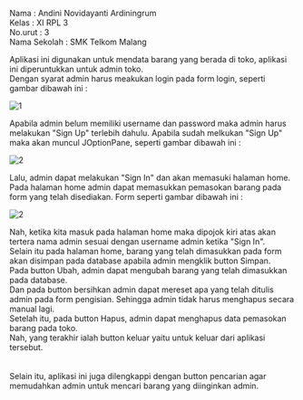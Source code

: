 
Nama : Andini Novidayanti Ardiningrum <br>
Kelas : XI RPL 3 <br>
No.urut : 3 <br>
Nama Sekolah : SMK Telkom Malang <br>

Aplikasi ini digunakan untuk mendata barang yang berada di toko, aplikasi ini diperuntukkan untuk admin toko.<br>
Dengan syarat admin harus meakukan login pada form login, seperti gambar dibawah ini :

![1](https://cloud.githubusercontent.com/assets/22464643/25484270/8aa383ca-2b83-11e7-9109-d7c107257739.PNG)

Apabila admin belum memiliki username dan password maka admin harus melakukan "Sign Up" terlebih dahulu. Apabila 
sudah melkukan "Sign Up" maka akan muncul JOptionPane, seperti gambar dibawah ini :

![2](https://cloud.githubusercontent.com/assets/22464643/25484273/8c7ecfec-2b83-11e7-8123-dbeab8a2a323.PNG)

Lalu, admin dapat melakukan "Sign In" dan akan memasuki halaman home. Pada halaman home admin dapat memasukkan pemasokan 
barang pada form yang telah disediakan. Form seperti gambar dibawah ini :

![2](https://cloud.githubusercontent.com/assets/22464643/25484273/8c7ecfec-2b83-11e7-8123-dbeab8a2a323.PNG)

Nah, ketika kita masuk pada halaman home maka dipojok kiri atas akan tertera nama admin sesuai dengan username admin
ketika "Sign In". <br> 
Selain itu pada halaman home, barang yang telah dimasukkan pada form akan disimpan pada database apabila admin mengklik 
button Simpan.<br>
Pada button  Ubah, admin dapat mengubah barang yang telah dimasukkan pada database.<br>
Dan pada button bersihkan admin dapat mereset apa yang telah ditulis admin pada form pengisian. Sehingga admin tidak harus 
menghapus secara manual lagi.<br>
Setelah itu, pada button Hapus, admin dapat menghapus data pemasokan barang pada toko.<br>
Nah, yang terakhir ialah button keluar yaitu untuk keluar dari aplikasi tersebut.<br>
<br>
<br>
Selain itu, aplikasi ini juga dilengkappi dengan button pencarian agar memudahkan admin untuk mencari barang yang diinginkan
admin.

